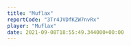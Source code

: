 ```yaml
---
title: "Muflax"
reportCode: "3Tr4JVDfKZW7nvRx"
player: "Muflax"
date: 2021-09-08T18:55:49.344000+00:00
---
```

